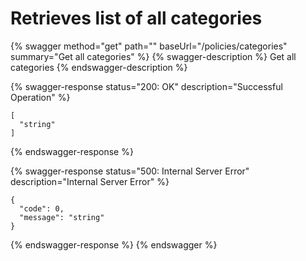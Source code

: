 # Retrieves list of all categories

{% swagger method="get" path="" baseUrl="/policies/categories" summary="Get all categories" %}
{% swagger-description %}
Get all categories
{% endswagger-description %}

{% swagger-response status="200: OK" description="Successful Operation" %}
```
[
  "string"
]
```
{% endswagger-response %}

{% swagger-response status="500: Internal Server Error" description="Internal Server Error" %}
```
{
  "code": 0,
  "message": "string"
}
```
{% endswagger-response %}
{% endswagger %}
